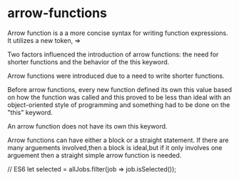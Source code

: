 # arrow-functions
Arrow function is a  a more concise syntax for writing function expressions. It utilizes a new token, =>

Two factors influenced the introduction of arrow functions: the need for shorter functions and the behavior of the this keyword.

Arrow functions were introduced due to a need to write shorter functions.

Before arrow functions, every new function defined its own this value based on how the function was called
and this proved to be less than ideal with an object-oriented style of programming and something had to be done on the "this" keyword.

An arrow function does not have its own this keyword.

Arrow functions can have either a block or a straight statement.
If there are many arguements involved,then a block is ideal,but if it only involves one arguement then a straight simple arrow function is needed.

// ES6
let selected = allJobs.filter(job => job.isSelected());
